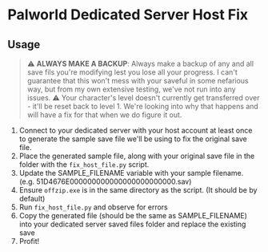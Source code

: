 # Palworld Dedicated Server Host Fix
## Usage

> :warning: **ALWAYS MAKE A BACKUP**: Always make a backup of any and all save fils you're modifying lest you lose all your progress. I can't guarantee that this won't mess with your saveful in some nefarious way, but from my own extensive testing, we've not run into any issues.
> ⚠️ Your character's level doesn't currently get transferred over - it'll be reset back to level 1. We're looking into why that happens and will have a fix for that when we do figure it out.

1. Connect to your dedicated server with your host account at least once to generate the sample save file we'll be using to fix the original save file.
2. Place the generated sample file, along with your original save file in the folder with the `fix_host_file.py` script.
3. Update the SAMPLE_FILENAME variable with your sample filename. (e.g. 51D4676E000000000000000000000000.sav)
4. Ensure `offzip.exe` is in the same directory as the script. (It should be by default)
5. Run `fix_host_file.py` and observe for errors
6. Copy the generated file (should be the same as SAMPLE_FILENAME) into your dedicated server saved files folder and replace the existing save
7. Profit!
